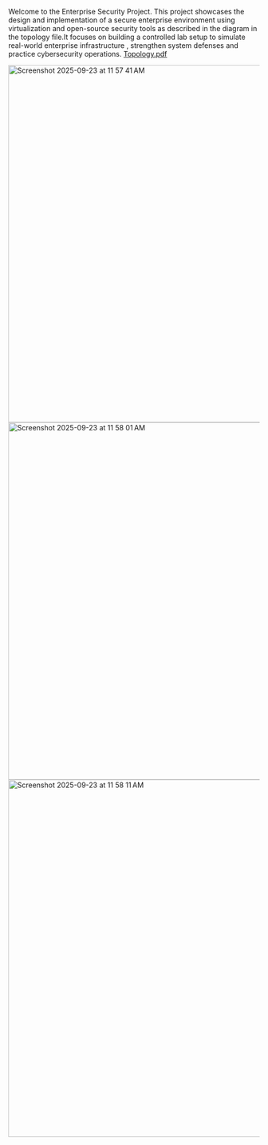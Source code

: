 Welcome to the Enterprise Security Project.
This project showcases the design and implementation of a secure enterprise environment using virtualization and open-source security tools as described in the diagram
in the topology file.It focuses on building a controlled lab setup to simulate real-world enterprise infrastructure , strengthen system defenses and practice cybersecurity operations.
[Topology.pdf](https://github.com/user-attachments/files/22497905/Topology.pdf)

<img width="911" height="716" alt="Screenshot 2025-09-23 at 11 57 41 AM" src="https://github.com/user-attachments/assets/793d24a3-866f-4863-835f-3ce032604523" />
<img width="911" height="716" alt="Screenshot 2025-09-23 at 11 58 01 AM" src="https://github.com/user-attachments/assets/5d711247-3381-4bc7-8d89-a393ffc61577" />
<img width="911" height="716" alt="Screenshot 2025-09-23 at 11 58 11 AM" src="https://github.com/user-attachments/assets/71450da7-7981-49a5-baa5-5c59d3eca6d2" />
